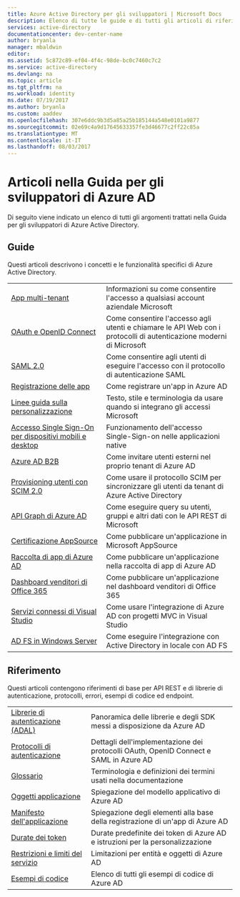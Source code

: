 ```yaml
---
title: Azure Active Directory per gli sviluppatori | Microsoft Docs
description: Elenco di tutte le guide e di tutti gli articoli di riferimento nella Guida per gli sviluppatori di Azure Active Directory.
services: active-directory
documentationcenter: dev-center-name
author: bryanla
manager: mbaldwin
editor: 
ms.assetid: 5c872c89-ef04-4f4c-98de-bc0c7460c7c2
ms.service: active-directory
ms.devlang: na
ms.topic: article
ms.tgt_pltfrm: na
ms.workload: identity
ms.date: 07/19/2017
ms.author: bryanla
ms.custom: aaddev
ms.openlocfilehash: 307e6ddc9b3d5a85a25b185144a548e0101a9877
ms.sourcegitcommit: 02e69c4a9d17645633357fe3d46677c2ff22c85a
ms.translationtype: MT
ms.contentlocale: it-IT
ms.lasthandoff: 08/03/2017
---
```

# <a name="articles-in-the-azure-ad-developer-guide"></a>Articoli nella Guida per gli sviluppatori di Azure AD
Di seguito viene indicato un elenco di tutti gli argomenti trattati nella Guida per gli sviluppatori di Azure Active Directory.

## <a name="guides"></a>Guide
Questi articoli descrivono i concetti e le funzionalità specifici di Azure Active Directory.

|                                                                                                                                 |  |
| ------------------------------------------------------------------------------------------------------------------------------- | --- |
| [App multi-tenant](active-directory-devhowto-multi-tenant-overview.md)                                                         | Informazioni su come consentire l'accesso a qualsiasi account aziendale Microsoft |
| [OAuth e OpenID Connect](active-directory-protocols-openid-connect-code.md)                                                     | Come consentire l'accesso agli utenti e chiamare le API Web con i protocolli di autenticazione moderni di Microsoft |
| [SAML 2.0](active-directory-saml-protocol-reference.md)                                                                         | Come consentire agli utenti di eseguire l'accesso con il protocollo di autenticazione SAML |
| [Registrazione delle app](active-directory-integrating-applications.md)                                                                | Come registrare un'app in Azure AD |
| [Linee guida sulla personalizzazione](active-directory-branding-guidelines.md)                                                                  | Testo, stile e terminologia da usare quando si integrano gli accessi Microsoft |
| [Accesso Single Sign-On per dispositivi mobili e desktop](active-directory-sso-android.md)                                                                         | Funzionamento dell'accesso Single-Sign-on nelle applicazioni native |
| [Azure AD B2B](../active-directory-b2b-what-is-azure-ad-b2b.md)                                                                 | Come invitare utenti esterni nel proprio tenant di Azure AD |
| [Provisioning utenti con SCIM 2.0](../active-directory-scim-provisioning.md)                                                     | Come usare il protocollo SCIM per sincronizzare gli utenti da tenant di Azure Active Directory |
| [API Graph di Azure AD](active-directory-graph-api.md)                                                                             | Come eseguire query su utenti, gruppi e altri dati con le API REST di Microsoft |
| [Certificazione AppSource](active-directory-devhowto-appsource-certified.md)                                                     | Come pubblicare un'applicazione in Microsoft AppSource |
| [Raccolta di app di Azure AD](active-directory-app-gallery-listing.md)                                                                 |Come pubblicare un'applicazione nella raccolta di app di Azure AD|
| [Dashboard venditori di Office 365](https://msdn.microsoft.com/office/office365/howto/submit-web-apps-seller-dashboard)               | Come pubblicare un'applicazione nel dashboard venditori di Office 365 |
| [Servizi connessi di Visual Studio](vs-active-directory-dotnet-getting-started.md)                                               | Come usare l'integrazione di Azure AD con progetti MVC in Visual Studio |
| [AD FS in Windows Server](https://technet.microsoft.com/windows-server-docs/identity/ad-fs/overview/ad-fs-scenarios-for-developers) | Come eseguire l'integrazione con Active Directory in locale con AD FS |

## <a name="reference"></a>Riferimento
Questi articoli contengono riferimenti di base per API REST e di librerie di autenticazione, protocolli, errori, esempi di codice ed endpoint.

|                                                                                     | |
| ----------------------------------------------------------------------------------- | --- |
| [Librerie di autenticazione (ADAL)](active-directory-authentication-libraries.md)     | Panoramica delle librerie e degli SDK messi a disposizione da Azure AD |
| [Protocolli di autenticazione](active-directory-authentication-protocols.md)            | Dettagli dell'implementazione dei protocolli OAuth, OpenID Connect e SAML in Azure AD |
| [Glossario](active-directory-dev-glossary.md)                                        | Terminologia e definizioni dei termini usati nella documentazione |
| [Oggetti applicazione](active-directory-application-objects.md)                      | Spiegazione del modello applicativo di Azure AD |
| [Manifesto dell'applicazione](active-directory-application-manifest.md)                    | Spiegazione degli elementi alla base della registrazione di un'app di Azure AD |
| [Durate dei token](../active-directory-configurable-token-lifetimes.md)              | Durate predefinite dei token di Azure AD e istruzioni per la personalizzazione |
| [Restrizioni e limiti del servizio](../active-directory-service-limits-restrictions.md) | Limitazioni per entità e oggetti di Azure AD |
| [Esempi di codice](active-directory-code-samples.md)                                    | Elenco di tutti gli esempi di codice di Azure AD |